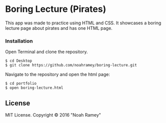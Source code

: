 # Boring Lecture (Pirates)

This app was made to practice using HTML and CSS. It showcases a boring lecture page about pirates and has one HTML page.

### Installation

Open Terminal and clone the repository.  
```
$ cd Desktop
$ git clone https://github.com/noahramey/boring-lecture.git
```

Navigate to the repository and open the html page:
```
$ cd portfolio
$ open boring-lecture.html
```

License
-------

MIT License. Copyright &copy; 2016 "Noah Ramey"
